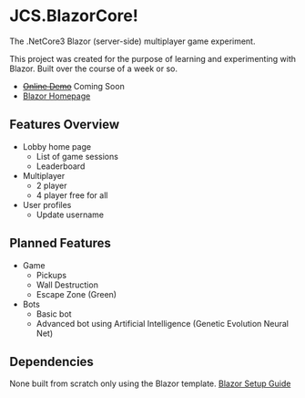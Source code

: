 # JCS.BlazorCore!
The .NetCore3 Blazor (server-side) multiplayer game experiment.

This project was created for the purpose of learning and experimenting with Blazor. Built over the course of a week or so.

- ~~[Online Demo](https://blazorcore.jcs.technology)~~ Coming Soon
- [Blazor Homepage](https://dotnet.microsoft.com/apps/aspnet/web-apps/blazor)

## Features Overview
- Lobby home page
  - List of game sessions
  - Leaderboard
- Multiplayer
  - 2 player
  - 4 player free for all
- User profiles
  - Update username

## Planned Features
- Game
  - Pickups
  - Wall Destruction
  - Escape Zone (Green)
- Bots
  - Basic bot
  - Advanced bot using Artificial Intelligence (Genetic Evolution Neural Net)

## Dependencies
None built from scratch only using the Blazor template.
[Blazor Setup Guide](https://docs.microsoft.com/en-us/aspnet/core/blazor/get-started?view=aspnetcore-3.0&tabs=visual-studio)

